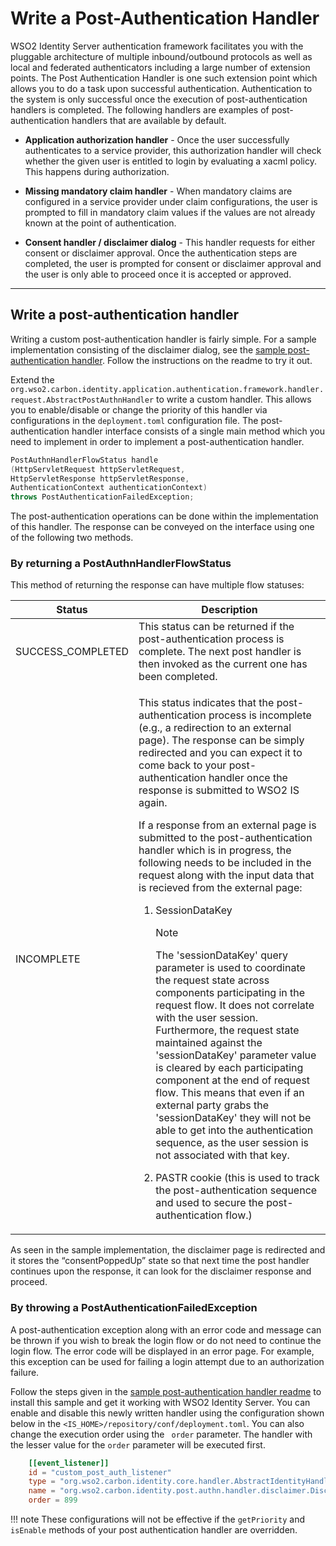 # Write a Post-Authentication Handler

WSO2 Identity Server authentication framework facilitates you with the pluggable architecture of multiple inbound/outbound protocols as well as local and federated authenticators including a large number of extension points. The Post Authentication Handler is one such extension point which allows you to do a task upon successful authentication. Authentication to the system is only successful once the execution of post-authentication handlers is completed. The following handlers are examples of post-authentication handlers that are available by default.

-   **Application authorization handler** - Once the user successfully authenticates to a service provider, this authorization handler will check whether the given user is entitled to login by evaluating a xacml policy. This happens during authorization.  
      
-   **Missing mandatory claim handler** - When mandatory claims are configured in a service provider under claim configurations, the user is prompted to fill in mandatory claim values if the values are not already known at the point of authentication.  
      
-   **Consent handler / disclaimer dialog** - This handler requests for either consent or disclaimer approval. Once the authentication steps are completed, the user is prompted for consent or disclaimer approval and the user is only able to proceed once it is accepted or approved.

---

## Write a post-authentication handler

Writing a custom post-authentication handler is fairly simple. For a sample implementation consisting of the disclaimer dialog, see the [sample post-authentication handler](https://github.com/wso2/samples-is/tree/master/etc/sample-post-authentication-handler). Follow the instructions on the readme to try it out.

Extend the `org.wso2.carbon.identity.application.authentication.framework.handler.request.AbstractPostAuthnHandler` to write a custom handler. This allows you to enable/disable or change the priority of this handler via configurations in the `deployment.toml`  configuration file. The post-authentication handler interface consists of a single main method which you need to implement in order to implement a post-authentication handler.

``` java
PostAuthnHandlerFlowStatus handle
(HttpServletRequest httpServletRequest,
HttpServletResponse httpServletResponse,
AuthenticationContext authenticationContext)
throws PostAuthenticationFailedException;
```

The post-authentication operations can be done within the implementation of this handler. The response can be conveyed on the interface using one of the following two methods.  
  
### By returning a PostAuthnHandlerFlowStatus

This method of returning the response can have multiple flow statuses:

<table>
<thead>
<tr class="header">
<th>Status</th>
<th>Description</th>
</tr>
</thead>
<tbody>
<tr class="odd">
<td>SUCCESS_COMPLETED</td>
<td>This status can be returned if the post-authentication process is complete. The next post handler is then invoked as the current one has been completed.</td>
</tr>
<tr class="even">
<td>INCOMPLETE</td>
<td><p>This status indicates that the post-authentication process is incomplete (e.g., a redirection to an external page). The response can be simply redirected and you can expect it to come back to your post-authentication handler once the response is submitted to WSO2 IS again.</p>
<p>If a response from an external page is submitted to the post-authentication handler which is in progress, the following needs to be included in the request along with the input data that is recieved from the external page:</p>
<ol>
<li><p>SessionDataKey</p></li>
<div class="admonition note">
<p class="admonition-title">Note</p>
<p>The 'sessionDataKey' query parameter is used to coordinate the request state across components participating in the request flow. It does not correlate with the user session. Furthermore, the request state maintained against the 'sessionDataKey' parameter value is cleared by each participating component at the end of request flow. This means that even if an external party grabs the 'sessionDataKey' they will not be able to get into the authentication sequence, as the user session is not associated with that key.</p>
</div>
<li><p>PASTR cookie (this is used to track the post-authentication sequence and used to secure the post-authentication flow.)</p></li>
</ol></td>
</tr>
</tbody>
</table>

As seen in the sample implementation, the disclaimer page is redirected and it stores the “consentPoppedUp” state so that next time the post handler continues upon the response, it can look for the disclaimer response and proceed.  
  

### By throwing a PostAuthenticationFailedException

A post-authentication exception along with an error code and message can be thrown if you wish to break the login flow or do not need to continue the login flow. The error code will be displayed in an error page. For example, this exception can be used for failing a login attempt due to an authorization failure.

Follow the steps given in the [sample post-authentication handler readme](https://github.com/wso2/samples-is/blob/master/etc/sample-post-authentication-handler/README.MD) to install this sample and get it working with WSO2 Identity Server. You can enable and disable this newly written handler using the configuration shown below in the `<IS_HOME>/repository/conf/deployment.toml`. You can also change the execution order using the ` order` parameter. The handler with the lesser value for the `order` parameter will be executed first.

```toml
    [[event_listener]]
    id = "custom_post_auth_listener"
    type = "org.wso2.carbon.identity.core.handler.AbstractIdentityHandler"
    name = "org.wso2.carbon.identity.post.authn.handler.disclaimer.DisclaimerPostAuthenticationHandler"
    order = 899
```

!!! note
    These configurations will not be effective if the `getPriority` and `isEnable` methods of your post authentication handler are overridden.
    
